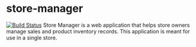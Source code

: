 # store-manager
[![Build Status](https://travis-ci.org/vikitaotiz/store-manager.svg?branch=master)](https://travis-ci.org/vikitaotiz/store-manager)
Store Manager is a web application that helps store owners manage sales and product inventory records. This application is meant for use in a single store.
